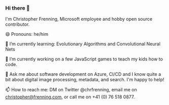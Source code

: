 ### Hi there 👋

<!--
**chrfrenning/chrfrenning** is a ✨ _special_ ✨ repository because its `README.md` (this file) appears on your GitHub profile.

Here are some ideas to get you started:

- 🔭 I’m currently working on ...
- 👯 I’m looking to collaborate on ...
- 🤔 I’m looking for help with ...
- 💬 Ask me about ...
- 📫 How to reach me: ...
- ⚡ Fun fact: ...
-->

I'm Christopher Frenning, Microsoft employee and hobby open source contributor.

😄 Pronouns: he/him

🌱 I’m currently learning: Evolutionary Algorithms and Convolutional Neural Nets

🔭 I’m currently working on a few JavaScript games to teach my kids how to code.

💬 Ask me about software development on Azure, CI/CD and I know quite a bit about digital image processing, metadata, and search. I'm happy to help!

📫 How to reach me: DM on Twitter @chrfrenning, email me on christopher@frenning.com, or call me on +41 (0) 76 518 0877.
